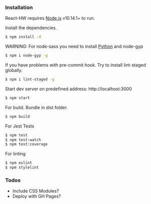 ### Installation

React-HW requires [Node.js](https://nodejs.org/) v10.14.1+ to run.

Install the dependencies. 
```sh
$ npm install -d
```

WARNING: For node-sass you need to install [Python](https://www.python.org/downloads/) and node-gyp

```sh
$ npm i node-gyp -g
```

If you have problems with pre-commit hook. Try to install lint-staged globally.

```sh
$ npm i lint-staged -g
```

Start dev server on predefined address: http://localhost:3000

```sh
$ npm start
```

For build. Bundle in dist folder.

```sh
$ npm build
```

For Jest Tests

```sh
$ npm test
$ npm test:watch
$ npm test:coverage
```

For linting

```sh
$ npm eslint
$ npm stylelint
```

### Todos

 - Include CSS Modules?
 - Deploy with GH Pages?
